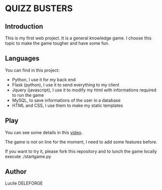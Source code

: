 # QUIZZ BUSTERS

## Introduction
This is my first web project. It is a general knowledge game. I choose this topic to make the game tougher and have some fun.

## Languages
You can find in this project:
- Python, I use it for my back end
- Flask (python), I use it to send everything to my client
- Jquery (javascript), I use it to modify my html with informations required to run the game
- MySQL, to save informations of the user in a database
- HTML and CSS, I use them to make my static templates

## Play
You can see some details in this [video](https://youtu.be/TmCeF0ZLs-g).

The game is not on line for the moment, I need to add some features before.

If you want to try it, please fork this repository and to lunch the game locally execute ./startgame.py

## Author
Lucile DELEFORGE
